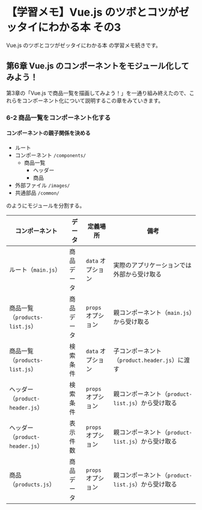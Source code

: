 # 【学習メモ】Vue.js のツボとコツがゼッタイにわかる本 その3

Vue.js のツボとコツがゼッタイにわかる本 の学習メモ続きです。

## 第6章 Vue.js のコンポーネントをモジュール化してみよう！

第3章の「Vue.js で商品一覧を描画してみよう！」を一通り組み終えたので、これらをコンポーネント化について説明するこの章をみていきます。

### 6-2 商品一覧をコンポーネント化する

#### コンポーネントの親子関係を決める

- ルート
- コンポーネント `/components/`
  - 商品一覧
    - ヘッダー
    - 商品
- 外部ファイル `/images/`
- 共通部品 `/common/`

のようにモジュールを分割する。

| コンポーネント                  | データ     | 定義場所           | 備考                                              |
| ------------------------------- | ---------- | ------------------ | ------------------------------------------------- |
| ルート（`main.js`）             | 商品データ | `data` オプション  | 実際のアプリケーションでは外部から受け取る        |
| 商品一覧（`products-list.js`）  | 商品データ | `props` オプション | 親コンポーネント（`main.js`）から受け取る         |
| 商品一覧（`products-list.js`）  | 検索条件   | `data` オプション  | 子コンポーネント（`product.header.js`）に渡す     |
| ヘッダー（`product-header.js`） | 検索条件   | `props` オプション | 親コンポーネント（`product-list.js`）から受け取る |
| ヘッダー（`product-header.js`） | 表示件数   | `props` オプション | 親コンポーネント（`product-list.js`）から受け取る |
| 商品（`products.js`）           | 商品データ | `props` オプション | 親コンポーネント（`product-list.js`）から受け取る |


